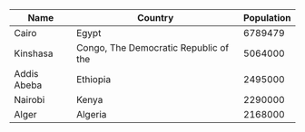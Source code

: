 
 
| Name | Country              | Population |
| ---  | ---                  | ---        |
| Cairo | Egypt                | 6789479    |
| Kinshasa | Congo, The Democratic Republic of the | 5064000    |
| Addis Abeba | Ethiopia             | 2495000    |
| Nairobi | Kenya                | 2290000    |
| Alger | Algeria              | 2168000    |
